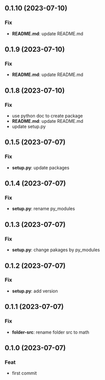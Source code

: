 ## 0.1.10 (2023-07-10)

### Fix

- **README.md**: update README.md

## 0.1.9 (2023-07-10)

### Fix

- **README.md**: update README.md

## 0.1.8 (2023-07-10)

### Fix

- use python doc to create package
- **README.md**: update README.md
- update setup.py

## 0.1.5 (2023-07-07)

### Fix

- **setup.py**: update packages

## 0.1.4 (2023-07-07)

### Fix

- **setup.py**: rename py_modules

## 0.1.3 (2023-07-07)

### Fix

- **setup.py**: change pakages by py_modules

## 0.1.2 (2023-07-07)

### Fix

- **setup.py**: add version

## 0.1.1 (2023-07-07)

### Fix

- **folder-src**: rename folder src to math

## 0.1.0 (2023-07-07)

### Feat

- first commit
